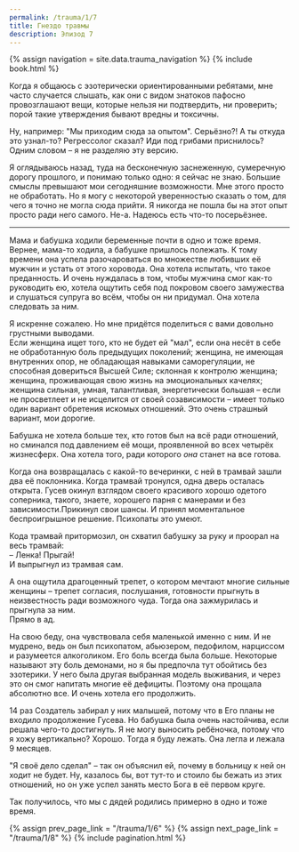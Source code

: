 ```yaml
---
permalink: /trauma/1/7
title: Гнездо травмы
description: Эпизод 7
---
```

{% assign navigation  = site.data.trauma_navigation %}
{% include book.html %}

Когда я общаюсь с эзотерически ориентированными ребятами, мне часто случается слышать, как они с видом знатоков пафосно провозглашают вещи, которые нельзя ни подтвердить, ни проверить; порой такие утверждения бывают вредны и токсичны.

Ну, например: "Мы приходим сюда за опытом". Серьёзно?! А ты откуда это узнал-то? Регрессолог сказал? Иди под грибами приснилось?  
Одним словом – я не разделяю эту версию.

Я оглядываюсь назад, туда на бесконечную заснеженную, сумеречную дорогу прошлого, и понимаю только одно: я сейчас не знаю. Большие смыслы превышают мои сегодняшние возможности. Мне этого просто не обработать. Но я могу с некоторой уверенностью сказать о том, для чего я точно не могла сюда прийти. Я никогда не пошла бы на этот опыт просто ради него самого. Не-а. Надеюсь есть что-то посерьёзнее.

***

Мама и бабушка ходили беременные почти в одно и тоже время. Вернее, мама-то ходила, а бабушке пришлось полежать. К тому времени она успела разочароваться во множестве любивших её мужчин и устать от этого хоровода. Она хотела испытать, что такое преданность. И очень нуждалась в том, чтобы мужчина смог как-то руководить ею, хотела ощутить себя под покровом своего замужества и слушаться супруга во всём, чтобы он ни придумал. Она хотела следовать за ним.

Я искренне сожалею. Но мне придётся поделиться с вами довольно грустными выводами.  
Если женщина ищет того, кто не будет ей "мал", если она несёт в себе не обработанную боль предыдущих поколений; женщина, не имеющая внутренних опор, не обладающая навыками саморегуляции, не способная довериться Высшей Силе; склонная к контролю женщина; женщина, проживающая свою жизнь на эмоциональных качелях; женщина сильная, умная, талантливая, энергетически большая – если не просветлеет и не исцелится от своей созависимости – имеет только один вариант обретения искомых отношений. Это очень страшный вариант, мои дорогие.

Бабушка не хотела больше тех, кто готов был на всё ради отношений, но сминался под давлением её мощи, проявленной во всех четырёх жизнесферх. Она хотела того, ради которого *она* станет на все готова.

Когда она возвращалась с какой-то вечеринки, с ней в трамвай зашли два её поклонника. Когда трамвай тронулся, одна дверь осталась открыта. Гусев окинул взглядом своего красивого хорошо одетого соперника, такого, знаете, хорошего парня с манерами и без зависимости.Прикинул свои шансы. И принял моментальное беспроигрышное решение. Психопаты это умеют.

Кода трамвай притормозил, он схватил бабушку за руку и проорал на весь трамвай:  
– Ленка! Прыгай!  
И выпрыгнул из трамвая сам.

А она ощутила драгоценный трепет, о котором мечтают многие сильные женщины – трепет согласия, послушания, готовности прыгнуть в неизвестность ради возможного чуда. Тогда она зажмурилась и прыгнула за ним.  
Прямо в ад.

На свою беду, она чувствовала себя маленькой именно с ним. И не мудрено, ведь он был психопатом, абьюзером, педофилом, нарциссом и разумеется алкоголиком. Его боль всегда была больше. Некоторые называют эту боль демонами, но я бы предпочла тут обойтись без эзотерики. У него была другая выбранная модель выживания, и через это он смог напитать многие её дефициты. Поэтому она прощала абсолютно все. И очень хотела его продолжить.

14 раз Создатель забирал у них малышей, потому что в Его планы не входило продолжение Гусева. Но бабушка была очень настойчива, если решала чего-то достигнуть. Я не могу выносить ребёночка, потому что я хожу вертикально? Хорошо. Тогда я буду лежать.
Она легла и лежала 9 месяцев.

"Я своё дело сделал" – так он объяснил ей, почему в больницу к ней он ходит не будет. Ну, казалось бы, вот тут-то и стоило бы бежать из этих отношений, но он уже успел занять место Бога в её первом круге.

Так получилось, что мы с дядей родились примерно в одно и тоже время.

{% assign prev_page_link = "/trauma/1/6" %}
{% assign next_page_link = "/trauma/1/8" %}
{% include pagination.html %}